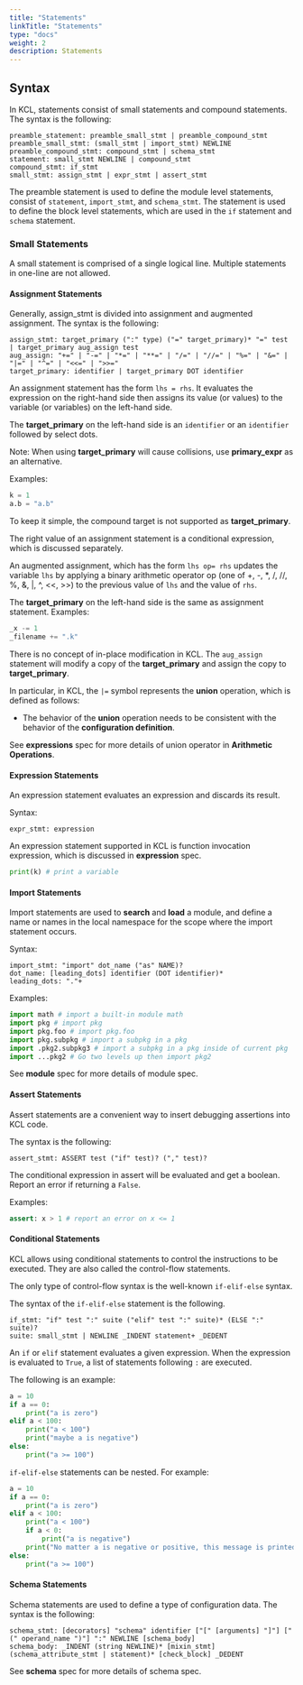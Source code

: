 ```yaml
---
title: "Statements"
linkTitle: "Statements"
type: "docs"
weight: 2
description: Statements
---
```


## Syntax

In KCL, statements consist of small statements and compound statements. The syntax is the following:

```bnf
preamble_statement: preamble_small_stmt | preamble_compound_stmt
preamble_small_stmt: (small_stmt | import_stmt) NEWLINE
preamble_compound_stmt: compound_stmt | schema_stmt
statement: small_stmt NEWLINE | compound_stmt
compound_stmt: if_stmt
small_stmt: assign_stmt | expr_stmt | assert_stmt
```

The preamble statement is used to define the module level statements, consist of `statement`, `import_stmt`, and `schema_stmt`. The statement is used to define the block level statements, which are used in the `if` statement and `schema` statement.

### Small Statements

A small statement is comprised of a single logical line. Multiple statements in one-line are not allowed.

#### Assignment Statements

Generally, assign_stmt is divided into assignment and augmented assignment. The syntax is the following:

```bnf
assign_stmt: target_primary (":" type) ("=" target_primary)* "=" test | target_primary aug_assign test
aug_assign: "+=" | "-=" | "*=" | "**=" | "/=" | "//=" | "%=" | "&=" | "|=" | "^=" | "<<=" | ">>="
target_primary: identifier | target_primary DOT identifier
```

An assignment statement has the form `lhs = rhs`. It evaluates the expression on the right-hand side then assigns its value (or values) to the variable (or variables) on the left-hand side.

The **target_primary** on the left-hand side is an `identifier` or an `identifier` followed by select dots.

Note: When using **target_primary** will cause collisions, use **primary_expr** as an alternative.

Examples:

```python
k = 1
a.b = "a.b"
```

To keep it simple, the compound target is not supported as **target_primary**.

The right value of an assignment statement is a conditional expression, which is discussed separately.

An augmented assignment, which has the form `lhs op= rhs` updates the variable `lhs` by applying a binary arithmetic operator op (one of +, -, \*, /, //, %, &, |, ^, <<, >>) to the previous value of `lhs` and the value of `rhs`.

The **target_primary** on the left-hand side is the same as assignment statement. Examples:

```python
_x -= 1
_filename += ".k"
```

There is no concept of in-place modification in KCL. The `aug_assign` statement will modify a copy of the **target_primary** and assign the copy to **target_primary**.

In particular, in KCL, the `|=` symbol represents the **union** operation, which is defined as follows:

- The behavior of the **union** operation needs to be consistent with the behavior of the **configuration definition**.

See **expressions** spec for more details of union operator in **Arithmetic Operations**.

#### Expression Statements

An expression statement evaluates an expression and discards its result.

Syntax:

```bnf
expr_stmt: expression
```

An expression statement supported in KCL is function invocation expression, which is discussed in **expression** spec.

```python
print(k) # print a variable
```

#### Import Statements

Import statements are used to **search** and **load** a module, and define a name or names in the local namespace for the scope where the import statement occurs.

Syntax:

```bnf
import_stmt: "import" dot_name ("as" NAME)?
dot_name: [leading_dots] identifier (DOT identifier)*
leading_dots: "."+
```

Examples:

```python
import math # import a built-in module math
import pkg # import pkg
import pkg.foo # import pkg.foo
import pkg.subpkg # import a subpkg in a pkg
import .pkg2.subpkg3 # import a subpkg in a pkg inside of current pkg
import ...pkg2 # Go two levels up then import pkg2
```

See **module** spec for more details of module spec.

#### Assert Statements

Assert statements are a convenient way to insert debugging assertions into KCL code.

The syntax is the following:

```
assert_stmt: ASSERT test ("if" test)? ("," test)?
```

The conditional expression in assert will be evaluated and get a boolean. Report an error if returning a `False`.

Examples:

```python
assert: x > 1 # report an error on x <= 1
```

#### Conditional Statements

KCL allows using conditional statements to control the instructions to
be executed. They are also called the control-flow statements.

The only type of control-flow syntax is the well-known `if-elif-else` syntax.

The syntax of the `if-elif-else` statement is the following.

```bnf
if_stmt: "if" test ":" suite ("elif" test ":" suite)* (ELSE ":" suite)?
suite: small_stmt | NEWLINE _INDENT statement+ _DEDENT
```

An `if` or `elif` statement evaluates a given expression. When the expression
is evaluated to `True`, a list of statements following `:` are executed.

The following is an example:

```python
a = 10
if a == 0:
    print("a is zero")
elif a < 100:
    print("a < 100")
    print("maybe a is negative")
else:
    print("a >= 100")
```

`if-elif-else` statements can be nested. For example:

```python
a = 10
if a == 0:
    print("a is zero")
elif a < 100:
    print("a < 100")
    if a < 0:
        print("a is negative")
    print("No matter a is negative or positive, this message is printed")
else:
    print("a >= 100")
```

#### Schema Statements

Schema statements are used to define a type of configuration data. The syntax is the following:

```bnf
schema_stmt: [decorators] "schema" identifier ["[" [arguments] "]"] ["(" operand_name ")"] ":" NEWLINE [schema_body]
schema_body: _INDENT (string NEWLINE)* [mixin_stmt] (schema_attribute_stmt | statement)* [check_block] _DEDENT
```

See **schema** spec for more details of schema spec.
